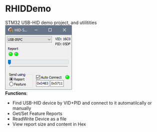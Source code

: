 # RHIDDemo<br>
STM32 USB-HID demo project, and utilitities<br>
![RHIDDemo](/RHIDDemo.png)<br>
**Functions**:<br>
* Find USB-HID device by VID+PID and connect to it automatilcally or manually
* Get/Set Feature Reports
* ReadWrite Device as a file
* View report size and content in Hex
